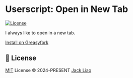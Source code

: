 # Userscript: Open in New Tab

[![License][license-src]][license-href]

I always like to open in a new tab.

[Install on Greasyfork](https://greasyfork.org/en/scripts/514528-open-in-new-tab)

## 📄 License

[MIT](./LICENSE) License © 2024-PRESENT [Jack Liao](https://github.com/jackcodetw)

<!-- Badges -->

[license-src]: https://img.shields.io/github/license/jackcodetw/vue-pdf-printer.svg?style=flat&colorA=080f12&colorB=1fa669
[license-href]: https://github.com/jackcodetw/vue-pdf-printer/blob/main/LICENSE
